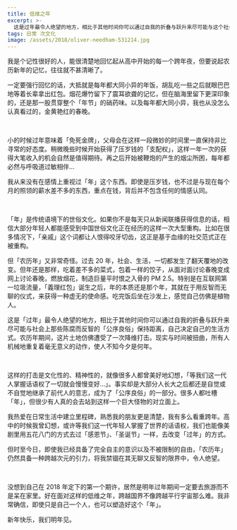 ```yaml
---
title: 低维之年
excerpt: >-
  这是过年最令人绝望的地方，相比于其他时间你可以通过自我的折叠与跃升来尽可能与这个社会的那些陈腐而反智的「公俗良序」保持距离，自己决定自己的生活方式。农历年期间，这片土地仿佛遭受了一次降维打击。现实与时间被扭曲，所有人机械地重复着毫无意义的动作，使人不知今夕是何年。
tags: 日常 次文化
image: /assets/2018/oliver-needham-531214.jpg
---
```


我是个记性很好的人，能很清楚地回忆起从高中开始的每一个跨年夜，但要说起农历新年的记忆，往往就不甚清晰了。

一定要强行回忆的话，大抵就是每年都大同小异的年饭，胡乱吃一些之后就眼巴巴地等着长辈拿出红包。烟花爆竹留下了震耳欲聋的记忆，但在脑海里留下更深印象的，还是那一股贯穿整个「年节」的硝药味。以及每年都大同小异，我也从没怎么认真看过的，金黄艳红的春晚。

<br>

小的时候过年意味着「免死金牌」，父母会在这样一段微妙的时间里一直保持非比寻常的好态度。稍微晚些时候开始获得了压岁钱的「支配权」，这样一年一次的获得大笔收入的机会自然是值得期待。再之后开始被鞭炮的产生的烟尘所困，每年都必然与呼吸道过敏相伴…

我从来没有在感情上重视过「年」这个东西。即使是压岁钱，也不过是与现在每个月的照领的薪水差不多的东西，重点在钱，背后并不包含任何的情感认同。

<br>

「年」是传统语境下的世俗文化。如果你不是每天只从新闻联播获得信息的话，相信大部分年轻人都能感受到中国世俗文化正在经历的这样一次大型重构。比如在很多情况下，「亲戚」这个词都让人恨得咬牙切齿，这正是基于血缘的社交范式正在被重构。

但「农历年」又非常奇怪。过去 20 年，社会、生活，一切都发生了翻天覆地的改变。但年还是那样，吃着差不多的菜式，包着一样的饺子，从面对面讨论春晚变成网上讨论春晚，燃放烟花，制造巨量平时恨之入骨的 PM 2.5。特别是在互联网第一垃圾流量，「義理红包」诞生之后，年的本质还是那个年，其就在于用反智而无聊的仪式，来获得一种虚无的使命感。吃完饭后坐在沙发上，感觉自己仿佛是植物人。

这是「过年」最令人绝望的地方，相比于其他时间你可以通过自我的折叠与跃升来尽可能与社会上那些陈腐而反智的「公序良俗」保持距离，自己决定自己的生活方式。农历年期间，这片土地仿佛遭受了一次降维打击。现实与时间被扭曲，所有人机械地重复着毫无意义的动作，使人不知今夕是何年。

<br>

这样的打击是文化性的、精神性的，就像很多人都曾美好地幻想，「等我们这一代人掌握话语权了一切就会慢慢变好…」。事实却是大部分人长大之后都还是自觉或不自觉地继承了前代人的意志，成为了「公序良俗」的一部分。很多人都吐槽「年」，但很少有人真的会去站到这样一个巨大怪物的对立面上。

我热爱在日常生活中建立里程碑，熟悉我的朋友更是清楚，我有多么看重跨年。高中的时候我曾幻想，或许等我们这一代年轻人掌握了世界的话语权，我们也能像美剧里用五花八门的方式去过「感恩节」、「圣诞节」一样，去改变「过年」的方式。

但时至今日，即使我已经具备了完全自主的意识以及不被限制的自由，「农历年」仍然具备一种跨越次元的引力，将我禁锢在其无聊又反智的限界中，令人绝望。

<br>

没想到自己在 2018 年定下的第一个期许，居然是明年过年期间一定要去旅游而不是呆在家里。好在面对这样的低维之年，跨越国界不像跨越平行宇宙那么难。我非常确信，即使只是自己一个人，也可以塑造好这个「年」。

新年快乐，我们明年见。
